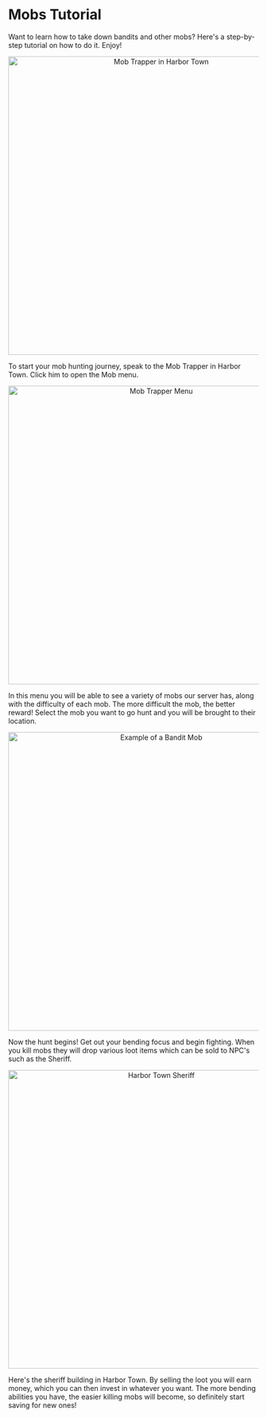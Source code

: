 # Mobs Tutorial

Want to learn how to take down bandits and other mobs? Here's a step-by-step tutorial on how to do it. Enjoy!

<p align=center><img src="https://user-images.githubusercontent.com/73945068/114598982-6fcc1e00-9c8a-11eb-9293-5d22c07ba7b2.jpg" alt="Mob Trapper in Harbor Town"
     width="600"></p>

To start your mob hunting journey, speak to the Mob Trapper in Harbor Town. Click him to open the Mob menu.

<p align=center><img src="https://user-images.githubusercontent.com/73945068/114598995-735fa500-9c8a-11eb-8fab-e80343e9aa4d.jpg" alt="Mob Trapper Menu"
     width="600"></p>

In this menu you will be able to see a variety of mobs our server has, along with the difficulty of each mob. The more difficult the mob, the better reward! Select the mob you want to go hunt and you will be brought to their location.

<p align=center><img src="https://user-images.githubusercontent.com/73945068/114598999-73f83b80-9c8a-11eb-8ba8-55b92c2c5727.jpg" alt="Example of a Bandit Mob"
     width="600"></p>

Now the hunt begins! Get out your bending focus and begin fighting. When you kill mobs they will drop various loot items which can be sold to NPC's such as the Sheriff.

<p align=center><img src="https://user-images.githubusercontent.com/73945068/114599002-73f83b80-9c8a-11eb-935d-6b39118a1189.jpg" alt="Harbor Town Sheriff"
     width="600"></p>

Here's the sheriff building in Harbor Town. By selling the loot you will earn money, which you can then invest in whatever you want. The more bending abilities you have, the easier killing mobs will become, so definitely start saving for new ones!
